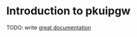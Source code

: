 # Introduction to pkuipgw

TODO: write [great documentation](http://jacobian.org/writing/what-to-write/)
